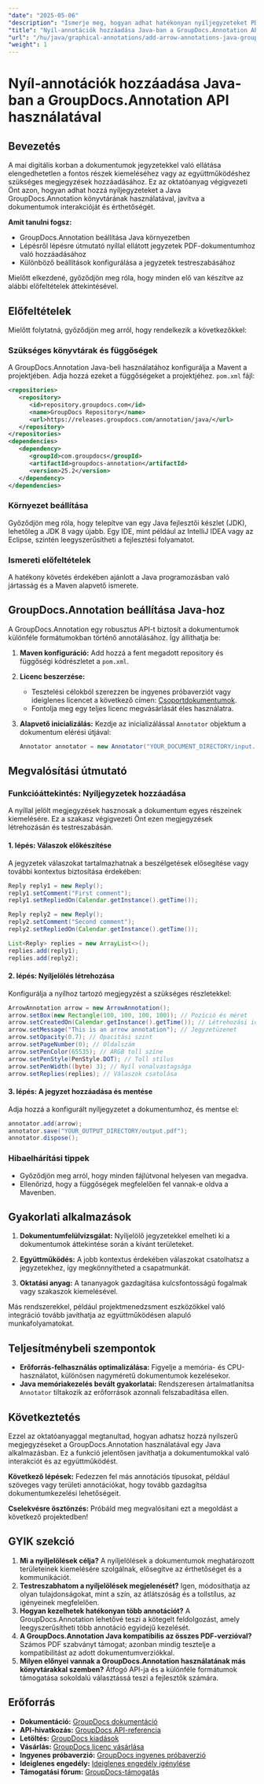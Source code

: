 ```yaml
---
"date": "2025-05-06"
"description": "Ismerje meg, hogyan adhat hatékonyan nyíljegyzeteket PDF-ekhez a Java-hoz készült GroupDocs.Annotation könyvtár segítségével. Növelje a dokumentumok érthetőségét és az együttműködést."
"title": "Nyíl-annotációk hozzáadása Java-ban a GroupDocs.Annotation API segítségével"
"url": "/hu/java/graphical-annotations/add-arrow-annotations-java-groupdocs/"
"weight": 1
---
```


# Nyíl-annotációk hozzáadása Java-ban a GroupDocs.Annotation API használatával

## Bevezetés

A mai digitális korban a dokumentumok jegyzetekkel való ellátása elengedhetetlen a fontos részek kiemeléséhez vagy az együttműködéshez szükséges megjegyzések hozzáadásához. Ez az oktatóanyag végigvezeti Önt azon, hogyan adhat hozzá nyíljegyzeteket a Java GroupDocs.Annotation könyvtárának használatával, javítva a dokumentumok interakcióját és érthetőségét.

**Amit tanulni fogsz:**
- GroupDocs.Annotation beállítása Java környezetben
- Lépésről lépésre útmutató nyíllal ellátott jegyzetek PDF-dokumentumhoz való hozzáadásához
- Különböző beállítások konfigurálása a jegyzetek testreszabásához

Mielőtt elkezdené, győződjön meg róla, hogy minden elő van készítve az alábbi előfeltételek áttekintésével.

## Előfeltételek

Mielőtt folytatná, győződjön meg arról, hogy rendelkezik a következőkkel:

### Szükséges könyvtárak és függőségek
A GroupDocs.Annotation Java-beli használatához konfigurálja a Mavent a projektjében. Adja hozzá ezeket a függőségeket a projektjéhez. `pom.xml` fájl:

```xml
<repositories>
   <repository>
      <id>repository.groupdocs.com</id>
      <name>GroupDocs Repository</name>
      <url>https://releases.groupdocs.com/annotation/java/</url>
   </repository>
</repositories>
<dependencies>
   <dependency>
      <groupId>com.groupdocs</groupId>
      <artifactId>groupdocs-annotation</artifactId>
      <version>25.2</version>
   </dependency>
</dependencies>
```

### Környezet beállítása
Győződjön meg róla, hogy telepítve van egy Java fejlesztői készlet (JDK), lehetőleg a JDK 8 vagy újabb. Egy IDE, mint például az IntelliJ IDEA vagy az Eclipse, szintén leegyszerűsítheti a fejlesztési folyamatot.

### Ismereti előfeltételek
A hatékony követés érdekében ajánlott a Java programozásban való jártasság és a Maven alapvető ismerete.

## GroupDocs.Annotation beállítása Java-hoz

A GroupDocs.Annotation egy robusztus API-t biztosít a dokumentumok különféle formátumokban történő annotálásához. Így állíthatja be:

1. **Maven konfiguráció:**
   Add hozzá a fent megadott repository és függőségi kódrészletet a `pom.xml`.

2. **Licenc beszerzése:**
   - Tesztelési célokból szerezzen be ingyenes próbaverziót vagy ideiglenes licencet a következő címen: [Csoportdokumentumok](https://purchase.groupdocs.com/temporary-license/).
   - Fontolja meg egy teljes licenc megvásárlását éles használatra.

3. **Alapvető inicializálás:**
   Kezdje az inicializálással `Annotator` objektum a dokumentum elérési útjával:

   ```java
   Annotator annotator = new Annotator("YOUR_DOCUMENT_DIRECTORY/input.pdf");
   ```

## Megvalósítási útmutató

### Funkcióáttekintés: Nyíljegyzetek hozzáadása
A nyíllal jelölt megjegyzések hasznosak a dokumentum egyes részeinek kiemelésére. Ez a szakasz végigvezeti Önt ezen megjegyzések létrehozásán és testreszabásán.

#### 1. lépés: Válaszok előkészítése 
A jegyzetek válaszokat tartalmazhatnak a beszélgetések elősegítése vagy további kontextus biztosítása érdekében:

```java
Reply reply1 = new Reply();
reply1.setComment("First comment");
reply1.setRepliedOn(Calendar.getInstance().getTime());

Reply reply2 = new Reply();
reply2.setComment("Second comment");
reply2.setRepliedOn(Calendar.getInstance().getTime());

List<Reply> replies = new ArrayList<>();
replies.add(reply1);
replies.add(reply2);
```

#### 2. lépés: Nyíljelölés létrehozása 
Konfigurálja a nyílhoz tartozó megjegyzést a szükséges részletekkel:

```java
ArrowAnnotation arrow = new ArrowAnnotation();
arrow.setBox(new Rectangle(100, 100, 100, 100)); // Pozíció és méret
arrow.setCreatedOn(Calendar.getInstance().getTime()); // Létrehozási idő
arrow.setMessage("This is an arrow annotation"); // Jegyzetüzenet
arrow.setOpacity(0.7); // Opacitási szint
arrow.setPageNumber(0); // Oldalszám
arrow.setPenColor(65535); // ARGB toll színe
arrow.setPenStyle(PenStyle.DOT); // Toll stílus
arrow.setPenWidth((byte) 3); // Nyíl vonalvastagsága
arrow.setReplies(replies); // Válaszok csatolása
```

#### 3. lépés: A jegyzet hozzáadása és mentése 
Adja hozzá a konfigurált nyíljegyzetet a dokumentumhoz, és mentse el:

```java
annotator.add(arrow);
annotator.save("YOUR_OUTPUT_DIRECTORY/output.pdf");
annotator.dispose();
```

### Hibaelhárítási tippek
- Győződjön meg arról, hogy minden fájlútvonal helyesen van megadva.
- Ellenőrizd, hogy a függőségek megfelelően fel vannak-e oldva a Mavenben.

## Gyakorlati alkalmazások

1. **Dokumentumfelülvizsgálat:**
   Nyíljelölő jegyzetekkel emelheti ki a dokumentumok áttekintése során a kívánt területeket.
   
2. **Együttműködés:**
   A jobb kontextus érdekében válaszokat csatolhatsz a jegyzetekhez, így megkönnyítheted a csapatmunkát.
3. **Oktatási anyag:**
   A tananyagok gazdagítása kulcsfontosságú fogalmak vagy szakaszok kiemelésével.

Más rendszerekkel, például projektmenedzsment eszközökkel való integráció tovább javíthatja az együttműködésen alapuló munkafolyamatokat.

## Teljesítménybeli szempontok
- **Erőforrás-felhasználás optimalizálása:** Figyelje a memória- és CPU-használatot, különösen nagyméretű dokumentumok kezelésekor.
- **Java memóriakezelés bevált gyakorlatai:** Rendszeresen ártalmatlanítsa `Annotator` tiltakozik az erőforrások azonnali felszabadítása ellen.

## Következtetés
Ezzel az oktatóanyaggal megtanultad, hogyan adhatsz hozzá nyílszerű megjegyzéseket a GroupDocs.Annotation használatával egy Java alkalmazásban. Ez a funkció jelentősen javíthatja a dokumentumokkal való interakciót és az együttműködést.

**Következő lépések:**
Fedezzen fel más annotációs típusokat, például szöveges vagy területi annotációkat, hogy tovább gazdagítsa dokumentumkezelési lehetőségeit.

**Cselekvésre ösztönzés:** Próbáld meg megvalósítani ezt a megoldást a következő projektedben!

## GYIK szekció

1. **Mi a nyíljelölések célja?**
   A nyíljelölések a dokumentumok meghatározott területeinek kiemelésére szolgálnak, elősegítve az érthetőséget és a kommunikációt.
2. **Testreszabhatom a nyíljelölések megjelenését?**
   Igen, módosíthatja az olyan tulajdonságokat, mint a szín, az átlátszóság és a tollstílus, az igényeinek megfelelően.
3. **Hogyan kezelhetek hatékonyan több annotációt?**
   A GroupDocs.Annotation lehetővé teszi a kötegelt feldolgozást, amely leegyszerűsítheti több annotáció egyidejű kezelését.
4. **A GroupDocs.Annotation Java kompatibilis az összes PDF-verzióval?**
   Számos PDF szabványt támogat; azonban mindig tesztelje a kompatibilitást az adott dokumentumverziókkal.
5. **Milyen előnyei vannak a GroupDocs.Annotation használatának más könyvtárakkal szemben?**
   Átfogó API-ja és a különféle formátumok támogatása sokoldalú választássá teszi a fejlesztők számára.

## Erőforrás
- **Dokumentáció:** [GroupDocs dokumentáció](https://docs.groupdocs.com/annotation/java/)
- **API-hivatkozás:** [GroupDocs API-referencia](https://reference.groupdocs.com/annotation/java/)
- **Letöltés:** [GroupDocs kiadások](https://releases.groupdocs.com/annotation/java/)
- **Vásárlás:** [GroupDocs licenc vásárlása](https://purchase.groupdocs.com/buy)
- **Ingyenes próbaverzió:** [GroupDocs ingyenes próbaverzió](https://releases.groupdocs.com/annotation/java/)
- **Ideiglenes engedély:** [Ideiglenes engedély igénylése](https://purchase.groupdocs.com/temporary-license/)
- **Támogatási fórum:** [GroupDocs-támogatás](https://forum.groupdocs.com/c/annotation/)